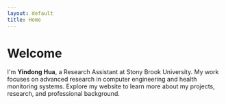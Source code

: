 ```yaml
---
layout: default
title: Home
---
```


# Welcome

I'm **Yindong Hua**, a Research Assistant at Stony Brook University. My work focuses on advanced research in computer engineering and health monitoring systems. Explore my website to learn more about my projects, research, and professional background.

